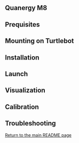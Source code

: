 ## Quanergy M8


## Prequisites


## Mounting on Turtlebot


## Installation


## Launch


## Visualization


## Calibration


## Troubleshooting



[Return to the main README page](/README.md)
